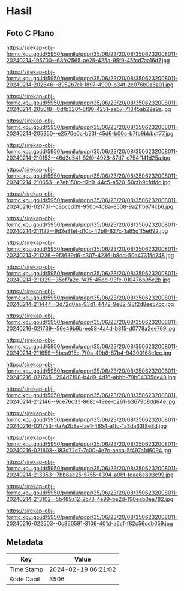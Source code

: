# Hasil

## Foto C Plano

https://sirekap-obj-formc.kpu.go.id/5950/pemilu/pdpr/35/06/23/20/08/3506232008011-20240214-195700--68fe2565-ae25-425a-95f9-45fcd7aa16d7.jpg

https://sirekap-obj-formc.kpu.go.id/5950/pemilu/pdpr/35/06/23/20/08/3506232008011-20240214-202646--8952b7c1-1897-4909-b34f-2c076b0a6a01.jpg

https://sirekap-obj-formc.kpu.go.id/5950/pemilu/pdpr/35/06/23/20/08/3506232008011-20240214-205018--0dfb320f-6f90-4251-ae57-71345ab22e9a.jpg

https://sirekap-obj-formc.kpu.go.id/5950/pemilu/pdpr/35/06/23/20/08/3506232008011-20240214-205350--e2570e0c-b23f-45d6-b00c-b7fb9bbbdf77.jpg

https://sirekap-obj-formc.kpu.go.id/5950/pemilu/pdpr/35/06/23/20/08/3506232008011-20240214-210153--46d3d54f-82f0-4928-87d7-c754f141d25a.jpg

https://sirekap-obj-formc.kpu.go.id/5950/pemilu/pdpr/35/06/23/20/08/3506232008011-20240214-210653--e7eb150c-d7d9-44c5-a520-50cfb9cfdfdc.jpg

https://sirekap-obj-formc.kpu.go.id/5950/pemilu/pdpr/35/06/23/20/08/3506232008011-20240216-021731--c8bccd39-950b-4d8a-8508-9a21fb674cb6.jpg

https://sirekap-obj-formc.kpu.go.id/5950/pemilu/pdpr/35/06/23/20/08/3506232008011-20240214-211122--9d2e81ef-d10b-42b8-827c-1a85d1f5e692.jpg

https://sirekap-obj-formc.kpu.go.id/5950/pemilu/pdpr/35/06/23/20/08/3506232008011-20240214-211226--9f3639d6-c307-4236-b8dd-50a47315d748.jpg

https://sirekap-obj-formc.kpu.go.id/5950/pemilu/pdpr/35/06/23/20/08/3506232008011-20240214-211329--35cf7a2c-f435-45dd-93fe-010476b95c2b.jpg

https://sirekap-obj-formc.kpu.go.id/5950/pemilu/pdpr/35/06/23/20/08/3506232008011-20240214-211444--3d72d0aa-93d1-4472-9e82-98f2d8ee57bc.jpg

https://sirekap-obj-formc.kpu.go.id/5950/pemilu/pdpr/35/06/23/20/08/3506232008011-20240216-021739--56e49b9b-ee58-4a4d-b815-d0778a2ee769.jpg

https://sirekap-obj-formc.kpu.go.id/5950/pemilu/pdpr/35/06/23/20/08/3506232008011-20240214-211659--8bea915c-7f0a-49b8-87b4-94300168c1cc.jpg

https://sirekap-obj-formc.kpu.go.id/5950/pemilu/pdpr/35/06/23/20/08/3506232008011-20240216-021745--294d7198-b4d9-4d16-abbb-79b04335de48.jpg

https://sirekap-obj-formc.kpu.go.id/5950/pemilu/pdpr/35/06/23/20/08/3506232008011-20240214-212146--9ce76c33-868c-49ee-b261-b3679b8dd64e.jpg

https://sirekap-obj-formc.kpu.go.id/5950/pemilu/pdpr/35/06/23/20/08/3506232008011-20240216-021753--fa7a2b8e-fae1-4654-a1fc-1a3da63f8e8d.jpg

https://sirekap-obj-formc.kpu.go.id/5950/pemilu/pdpr/35/06/23/20/08/3506232008011-20240216-021803--183d72c7-7c00-4e7c-aeca-5f497a1d6094.jpg

https://sirekap-obj-formc.kpu.go.id/5950/pemilu/pdpr/35/06/23/20/08/3506232008011-20240214-213353--7bb6ac25-5755-4394-a06f-fdae6e893c99.jpg

https://sirekap-obj-formc.kpu.go.id/5950/pemilu/pdpr/35/06/23/20/08/3506232008011-20240214-213102--5b489a12-2c73-4e99-be2d-190eab0ea782.jpg

https://sirekap-obj-formc.kpu.go.id/5950/pemilu/pdpr/35/06/23/20/08/3506232008011-20240216-022503--0c860591-3106-401d-a6cf-f82c56cdb059.jpg


## Metadata

| Key        | Value               |
| ---------- | ------------------- |
| Time Stamp | 2024-02-19 06:21:02 |
| Kode Dapil | 3506                |



